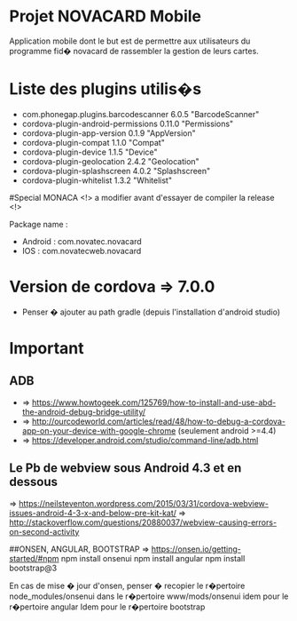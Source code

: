 # Projet NOVACARD Mobile

Application mobile dont le but est de permettre aux utilisateurs du programme fid� novacard de rassembler la gestion de leurs cartes.

# Liste des plugins utilis�s 

* com.phonegap.plugins.barcodescanner 6.0.5 "BarcodeScanner"
* cordova-plugin-android-permissions 0.11.0 "Permissions"
* cordova-plugin-app-version 0.1.9 "AppVersion"
* cordova-plugin-compat 1.1.0 "Compat"
* cordova-plugin-device 1.1.5 "Device"
* cordova-plugin-geolocation 2.4.2 "Geolocation"
* cordova-plugin-splashscreen 4.0.2 "Splashscreen"
* cordova-plugin-whitelist 1.3.2 "Whitelist"

#Special MONACA <!> a modifier avant d'essayer de compiler la release <!>

Package name : 

* Android : com.novatec.novacard
* IOS : com.novatecweb.novacard

# Version de cordova => 7.0.0

* Penser � ajouter au path gradle (depuis l'installation d'android studio)

# Important 

## ADB
* => https://www.howtogeek.com/125769/how-to-install-and-use-abd-the-android-debug-bridge-utility/
* => http://ourcodeworld.com/articles/read/48/how-to-debug-a-cordova-app-on-your-device-with-google-chrome (seulement android >=4.4)
* => https://developer.android.com/studio/command-line/adb.html

## Le Pb de webview sous Android 4.3 et en dessous
=> https://neilsteventon.wordpress.com/2015/03/31/cordova-webview-issues-android-4-3-x-and-below-pre-kit-kat/
=> http://stackoverflow.com/questions/20880037/webview-causing-errors-on-second-activity

##ONSEN, ANGULAR, BOOTSTRAP
=> https://onsen.io/getting-started/#npm
npm install onsenui
npm install angular
npm install bootstrap@3

En cas de mise � jour d'onsen, penser � recopier le r�pertoire node_modules/onsenui dans le r�pertoire www/mods/onsenui
idem pour le r�pertoire angular
Idem pour le r�pertoire bootstrap
